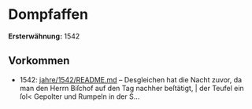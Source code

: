 # Dompfaffen

**Ersterwähnung:** 1542

## Vorkommen
- 1542: [jahre/1542/README.md](../jahre/1542/README.md) – Desgleichen hat die Nacht zuvor, da
man den Herrn Biſchof auf den Tag nachher beſtätigt, |
der Teufel ein ſol< Gepolter und Rumpeln in der S...
